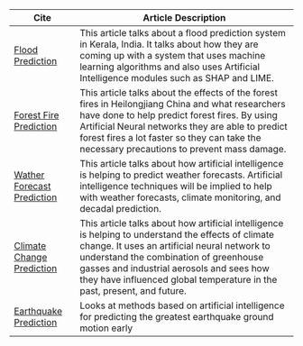 | Cite | Article Description |
| ---- | ------------------- |
|[Flood Prediction](https://dl-acm-org.msutexas.idm.oclc.org/doi/pdf/10.1145/3516529.3516530)|This article talks about a flood prediction system in Kerala, India. It talks about how they are coming up with a system that uses machine learning algorithms and also uses Artificial Intelligence modules such as SHAP and LIME.|
|[Forest Fire Prediction](https://www.mdpi.com/2072-4292/13/9/1813) |This article talks about the effects of the forest fires in Heilongjiang China and what researchers have done to help predict forest fires. By using Artificial Neural networks they are able to predict forest fires a lot faster so they can take the necessary precautions to prevent mass damage.|
|[Wather Forecast Prediction](https://www.mdpi.com/2072-4292/13/16/3209) |This article talks about how artificial intelligence is helping to predict weather forecasts. Artificial intelligence techniques will be implied to help with weather forecasts, climate monitoring, and decadal prediction.|
|[Climate Change Prediction](https://github.com/ACHarrison32/4991-Seminar-Social-Responsibilty/blob/main/Project/Cites/ClimateChangeArticle.pdf) |This article talks about how artificial intelligence is helping to understand the effects of climate change. It uses an artificial neural network to understand the combination of greenhouse gasses and industrial aerosols and sees how they have influenced global temperature in the past, present, and future. |
|[Earthquake Prediction](https://github.com/ACHarrison32/4991-Seminar-Social-Responsibilty/blob/main/Project/Cites/ContentServer.pdf) | Looks at methods based on artificial intelligence for predicting the greatest earthquake ground motion early |
